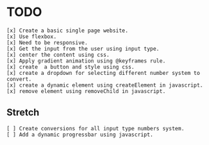 # TODO
    [x] Create a basic single page website.
    [x] Use flexbox.
    [x] Need to be responsive.
    [x] Get the input from the user using input type.
    [x] center the content using css.
    [x] Apply gradient animation using @keyframes rule.
    [x] create  a button and style using css.
    [x] create a dropdown for selecting different number system to convert.
    [x] create a dynamic element using createElement in javascript.
    [x] remove element using removeChild in javascript.

## Stretch
    [ ] Create conversions for all input type numbers system.
    [ ] Add a dynamic progressbar using javascript.

